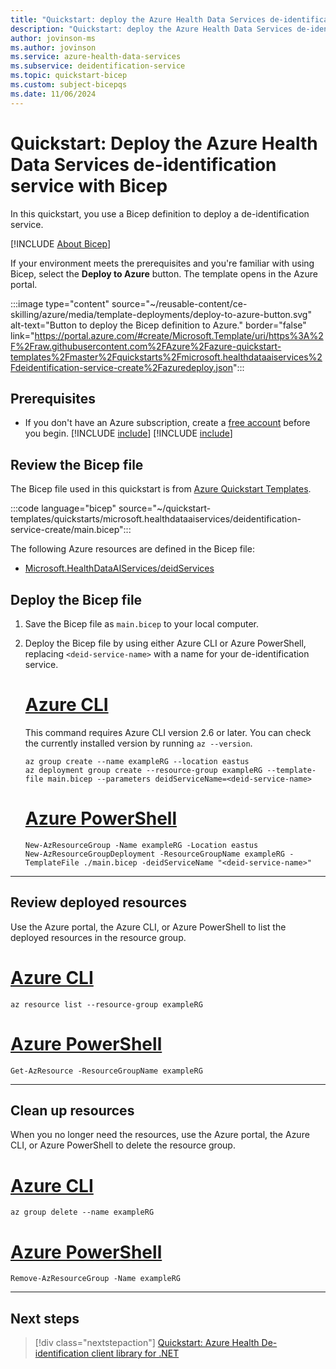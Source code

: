 ```yaml
---
title: "Quickstart: deploy the Azure Health Data Services de-identification service with Bicep"
description: "Quickstart: deploy the Azure Health Data Services de-identification service with Bicep."
author: jovinson-ms
ms.author: jovinson
ms.service: azure-health-data-services
ms.subservice: deidentification-service
ms.topic: quickstart-bicep
ms.custom: subject-bicepqs
ms.date: 11/06/2024
---
```


# Quickstart: Deploy the Azure Health Data Services de-identification service with Bicep

In this quickstart, you use a Bicep definition to deploy a de-identification service.

[!INCLUDE [About Bicep](~/reusable-content/ce-skilling/azure/includes/resource-manager-quickstart-bicep-introduction.md)]

If your environment meets the prerequisites and you're familiar with using Bicep, select the
**Deploy to Azure** button. The template opens in the Azure portal.

:::image type="content" source="~/reusable-content/ce-skilling/azure/media/template-deployments/deploy-to-azure-button.svg" alt-text="Button to deploy the Bicep definition to Azure." border="false" link="https://portal.azure.com/#create/Microsoft.Template/uri/https%3A%2F%2Fraw.githubusercontent.com%2FAzure%2Fazure-quickstart-templates%2Fmaster%2Fquickstarts%2Fmicrosoft.healthdataaiservices%2Fdeidentification-service-create%2Fazuredeploy.json":::

## Prerequisites

- If you don't have an Azure subscription, create a [free account](https://azure.microsoft.com/free/?WT.mc_id=A261C142F) before you begin.
[!INCLUDE [include](~/reusable-content/azure-cli/azure-cli-prepare-your-environment-no-header.md)]
[!INCLUDE [include](~/reusable-content//azure-powershell/azure-powershell-requirements-no-header.md)]

## Review the Bicep file

The Bicep file used in this quickstart is from
[Azure Quickstart Templates](/samples/azure/azure-quickstart-templates/deidentification-service-create/).

:::code language="bicep" source="~/quickstart-templates/quickstarts/microsoft.healthdataaiservices/deidentification-service-create/main.bicep":::

The following Azure resources are defined in the Bicep file:

- [Microsoft.HealthDataAIServices/deidServices](/azure/templates)

## Deploy the Bicep file

1. Save the Bicep file as `main.bicep` to your local computer.

1. Deploy the Bicep file by using either Azure CLI or Azure PowerShell, replacing `<deid-service-name>` with a name for your de-identification service.

    # [Azure CLI](#tab/azure-cli)

    This command requires Azure CLI version 2.6 or later. You can check the currently installed version by running `az --version`.

    ```azurecli
    az group create --name exampleRG --location eastus
    az deployment group create --resource-group exampleRG --template-file main.bicep --parameters deidServiceName=<deid-service-name>
    ```
    
    # [Azure PowerShell](#tab/azure-powershell)
    
    ```azurepowershell
    New-AzResourceGroup -Name exampleRG -Location eastus
    New-AzResourceGroupDeployment -ResourceGroupName exampleRG -TemplateFile ./main.bicep -deidServiceName "<deid-service-name>"
    ```
---

## Review deployed resources

Use the Azure portal, the Azure CLI, or Azure PowerShell to list the deployed resources in the resource group.

# [Azure CLI](#tab/azure-cli)

```azurecli
az resource list --resource-group exampleRG
```

# [Azure PowerShell](#tab/azure-powershell)

```azurepowershell
Get-AzResource -ResourceGroupName exampleRG
```

---

## Clean up resources

When you no longer need the resources, use the Azure portal, the Azure CLI, or Azure PowerShell to delete the resource group.

# [Azure CLI](#tab/azure-cli)

```azurecli
az group delete --name exampleRG
```

# [Azure PowerShell](#tab/azure-powershell)

```azurepowershell
Remove-AzResourceGroup -Name exampleRG
```

---

## Next steps

> [!div class="nextstepaction"]
> [Quickstart: Azure Health De-identification client library for .NET](quickstart-sdk-net.md)
